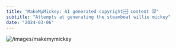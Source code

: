 ```yaml
---
title: "MakeMyMickey: AI generated copyright🆓 content 🐭"
subtitle: "Attempts at generating the steamboat willie mickey"
date: "2024-03-06"
---
```


![/images/makemymickey](/images/makemymickey.png)




